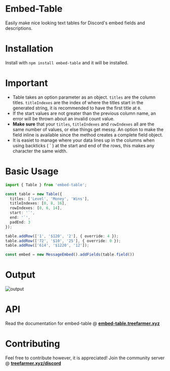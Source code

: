 # Embed-Table

Easily make nice looking text tables for Discord's embed fields and descriptions.

# Installation

Install with `npm install embed-table` and it will be installed.

# Important

- Table takes an option parameter as an object. `titles` are the column titles. `titleIndexes` are the index of where the titles start in the generated string, it is recommended to have the first title at `0`.
- If the start values are not greater than the previous column name, an error will be thrown about an invalid count value.
- **Make sure** that your `titles`, `titleIndexes` and `rowIndexes` all are the same number of values, or else things get messy. An option to make the field inline is available since the method creates a complete field object. 
- It is easiet to manage where your data lines up in the columns when using backticks ( ` ) at the start and end of the rows, this makes any character the same width. 

# Basic Usage
```ts
import { Table } from 'embed-table';

const table = new Table({
  titles: ['Level', 'Money', 'Wins'],
  titleIndexes: [0, 8, 16],
  rowIndexes: [0, 6, 14],
  start: '`',
  end: '`',
  padEnd: 3
});

table.addRow(['1', '$120', '2'], { override: 4 });
table.addRow(['72', '$10', '25'], { override: 0 });
table.addRow(['614', '$1220', '12']);

const embed = new MessageEmbed().addFields(table.field())
```

# Output
![output](https://i.imgur.com/tQSKSJN.png)

# API
Read the documentation for embed-table @ [**embed-table.treefarmer.xyz**](https://embed-table.treefarmer.xyz/)

# Contributing

Feel free to contribute however, it is appreciated! Join the community server @ [**treefarmer.xyz/discord**](https://treefarmer.xyz/discord)